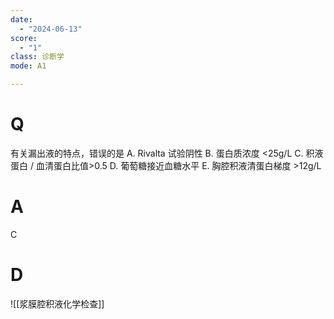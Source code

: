 ```yaml
---
date:
  - "2024-06-13"
score:
  - "1"
class: 诊断学
mode: A1

---
```



# Q
有关漏出液的特点，错误的是
A. Rivalta 试验阴性 
B. 蛋白质浓度 <25g/L
C. 积液蛋白 / 血清蛋白比值>0.5 
D. 葡萄糖接近血糖水平
E. 胸腔积液清蛋白梯度 >12g/L

# A

C


# D
![[浆膜腔积液化学检查]]